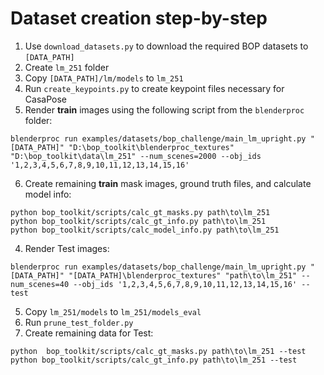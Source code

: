 # Dataset creation step-by-step

1. Use `download_datasets.py` to download the required BOP datasets to `[DATA_PATH]`
2. Create `lm_251` folder
3. Copy `[DATA_PATH]/lm/models` to `lm_251`
4. Run `create_keypoints.py` to create keypoint files necessary for CasaPose
5. Render **train** images using the following script from the `blenderproc` folder:
```
blenderproc run examples/datasets/bop_challenge/main_lm_upright.py "[DATA_PATH]" "D:\bop_toolkit\blenderproc_textures" "D:\bop_toolkit\data\lm_251" --num_scenes=2000 --obj_ids '1,2,3,4,5,6,7,8,9,10,11,12,13,14,15,16'
```
6. Create remaining **train** mask images, ground truth files, and calculate model info:
```
python bop_toolkit/scripts/calc_gt_masks.py path\to\lm_251
python bop_toolkit/scripts/calc_gt_info.py path\to\lm_251
python bop_toolkit/scripts/calc_model_info.py path\to\lm_251
``` 
4. Render Test images:
```
blenderproc run examples/datasets/bop_challenge/main_lm_upright.py "[DATA_PATH]" "[DATA_PATH]\blenderproc_textures" "path\to\lm_251" --num_scenes=40 --obj_ids '1,2,3,4,5,6,7,8,9,10,11,12,13,14,15,16' --test
``` 
5. Copy `lm_251/models` to `lm_251/models_eval`
6. Run `prune_test_folder.py`
7. Create remaining data for Test:
```
python  bop_toolkit/scripts/calc_gt_masks.py path\to\lm_251 --test
python bop_toolkit/scripts/calc_gt_info.py path\to\lm_251 --test
```